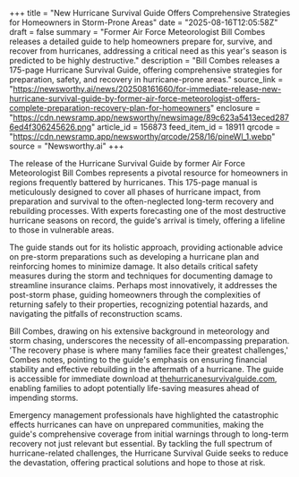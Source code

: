 +++
title = "New Hurricane Survival Guide Offers Comprehensive Strategies for Homeowners in Storm-Prone Areas"
date = "2025-08-16T12:05:58Z"
draft = false
summary = "Former Air Force Meteorologist Bill Combes releases a detailed guide to help homeowners prepare for, survive, and recover from hurricanes, addressing a critical need as this year's season is predicted to be highly destructive."
description = "Bill Combes releases a 175-page Hurricane Survival Guide, offering comprehensive strategies for preparation, safety, and recovery in hurricane-prone areas."
source_link = "https://newsworthy.ai/news/202508161660/for-immediate-release-new-hurricane-survival-guide-by-former-air-force-meteorologist-offers-complete-preparation-recovery-plan-for-homeowners"
enclosure = "https://cdn.newsramp.app/newsworthy/newsimage/89c623a5413eced2876ed4f306245626.png"
article_id = 156873
feed_item_id = 18911
qrcode = "https://cdn.newsramp.app/newsworthy/qrcode/258/16/pineWl_1.webp"
source = "Newsworthy.ai"
+++

<p>The release of the Hurricane Survival Guide by former Air Force Meteorologist Bill Combes represents a pivotal resource for homeowners in regions frequently battered by hurricanes. This 175-page manual is meticulously designed to cover all phases of hurricane impact, from preparation and survival to the often-neglected long-term recovery and rebuilding processes. With experts forecasting one of the most destructive hurricane seasons on record, the guide's arrival is timely, offering a lifeline to those in vulnerable areas.</p><p>The guide stands out for its holistic approach, providing actionable advice on pre-storm preparations such as developing a hurricane plan and reinforcing homes to minimize damage. It also details critical safety measures during the storm and techniques for documenting damage to streamline insurance claims. Perhaps most innovatively, it addresses the post-storm phase, guiding homeowners through the complexities of returning safely to their properties, recognizing potential hazards, and navigating the pitfalls of reconstruction scams.</p><p>Bill Combes, drawing on his extensive background in meteorology and storm chasing, underscores the necessity of all-encompassing preparation. 'The recovery phase is where many families face their greatest challenges,' Combes notes, pointing to the guide's emphasis on ensuring financial stability and effective rebuilding in the aftermath of a hurricane. The guide is accessible for immediate download at <a href='https://thehurricanesurvivalguide.com' rel='nofollow' target='_blank'>thehurricanesurvivalguide.com</a>, enabling families to adopt potentially life-saving measures ahead of impending storms.</p><p>Emergency management professionals have highlighted the catastrophic effects hurricanes can have on unprepared communities, making the guide's comprehensive coverage from initial warnings through to long-term recovery not just relevant but essential. By tackling the full spectrum of hurricane-related challenges, the Hurricane Survival Guide seeks to reduce the devastation, offering practical solutions and hope to those at risk.</p>